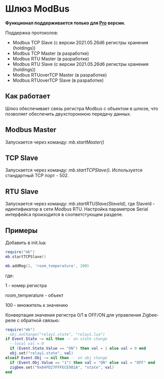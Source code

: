 # Шлюз ModBus

**Функционал поддерживается только для [Pro](/sls_pro_rus.md) версии.**

Поддержка протоколов:
* Modbus TCP Slave (с версии 2021.05.26d6 регистры хранения (holdings))
* Modbus TCP Master (в разработке)
* Modbus RTU Master (в разработке)
* Modbus RTU Slave (с версии 2021.05.26d6 регистры хранения (holdings))
* Modbus RTUoverTCP Master (в разработке)
* Modbus RTUoverTCP Slave (в разработке)

## Как работает
Шлюз обеспечивает связь регистра Modbus с объектом в шлюзе, что позволяет обеспечить двухстороннюю передачу данных.

## Modbus Master 
Запускается через команду: *mb.startMaster()*

## TCP Slave
Запускается через команду: *mb.startTCPSlave()*.
Используется стандартный TCP порт - 502.

## RTU Slave
Запускается через команду: *mb.startRTUSlave(SlaveId)*, где SlaveId - идентификатор в сети Modbus RTU.
Настройка параметров Serial интерфейса произодится в соответстующем разделе.

## Примеры
Добавить в init.lua:
```lua
require("mb")
mb.startTCPSlave()

mb.addReg(1, 'room_temperature', 100)
```
где:

1 - номер регистра

room_temperature - объект

100 - множитель к значению

Конвертация значения регистра 0/1 в OFF/ON для управления Zigbee-реле с обратной связью:
```lua
require("mb")
--obj.onChange("relay1.state", "relay1.lua")
if Event.State ~= nil then -- on state change
  --local val = 0 
  if (Event.State.Value == "ON") then val = 1 else val = 0 end    
  obj.set("relay1.state", val)
elseif Event.Obj ~= nil then -- on obj change
  if (Event.Obj.Value == "1") then val = "ON" else val = "OFF" end    
  zigbee.set("0x84FD27FFFECE981A", "state", val)
end
```
